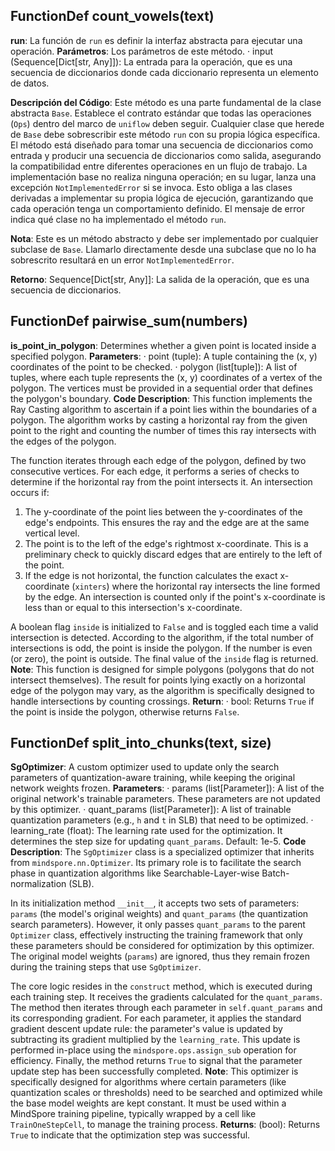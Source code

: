 ## FunctionDef count_vowels(text)
**run**: La función de `run` es definir la interfaz abstracta para ejecutar una operación.
**Parámetros**: Los parámetros de este método.
· input (Sequence[Dict[str, Any]]): La entrada para la operación, que es una secuencia de diccionarios donde cada diccionario representa un elemento de datos.

**Descripción del Código**: Este método es una parte fundamental de la clase abstracta `Base`. Establece el contrato estándar que todas las operaciones (`Ops`) dentro del marco de `uniflow` deben seguir. Cualquier clase que herede de `Base` debe sobrescribir este método `run` con su propia lógica específica. El método está diseñado para tomar una secuencia de diccionarios como entrada y producir una secuencia de diccionarios como salida, asegurando la compatibilidad entre diferentes operaciones en un flujo de trabajo. La implementación base no realiza ninguna operación; en su lugar, lanza una excepción `NotImplementedError` si se invoca. Esto obliga a las clases derivadas a implementar su propia lógica de ejecución, garantizando que cada operación tenga un comportamiento definido. El mensaje de error indica qué clase no ha implementado el método `run`.

**Nota**: Este es un método abstracto y debe ser implementado por cualquier subclase de `Base`. Llamarlo directamente desde una subclase que no lo ha sobrescrito resultará en un error `NotImplementedError`.

**Retorno**:
Sequence[Dict[str, Any]]: La salida de la operación, que es una secuencia de diccionarios.
## FunctionDef pairwise_sum(numbers)
**is_point_in_polygon**: Determines whether a given point is located inside a specified polygon.
**Parameters**:
· point (tuple): A tuple containing the (x, y) coordinates of the point to be checked.
· polygon (list[tuple]): A list of tuples, where each tuple represents the (x, y) coordinates of a vertex of the polygon. The vertices must be provided in a sequential order that defines the polygon's boundary.
**Code Description**: This function implements the Ray Casting algorithm to ascertain if a point lies within the boundaries of a polygon. The algorithm works by casting a horizontal ray from the given point to the right and counting the number of times this ray intersects with the edges of the polygon.

The function iterates through each edge of the polygon, defined by two consecutive vertices. For each edge, it performs a series of checks to determine if the horizontal ray from the point intersects it. An intersection occurs if:
1. The y-coordinate of the point lies between the y-coordinates of the edge's endpoints. This ensures the ray and the edge are at the same vertical level.
2. The point is to the left of the edge's rightmost x-coordinate. This is a preliminary check to quickly discard edges that are entirely to the left of the point.
3. If the edge is not horizontal, the function calculates the exact x-coordinate (`xinters`) where the horizontal ray intersects the line formed by the edge. An intersection is counted only if the point's x-coordinate is less than or equal to this intersection's x-coordinate.

A boolean flag `inside` is initialized to `False` and is toggled each time a valid intersection is detected. According to the algorithm, if the total number of intersections is odd, the point is inside the polygon. If the number is even (or zero), the point is outside. The final value of the `inside` flag is returned.
**Note**: This function is designed for simple polygons (polygons that do not intersect themselves). The result for points lying exactly on a horizontal edge of the polygon may vary, as the algorithm is specifically designed to handle intersections by counting crossings.
**Return**:
· bool: Returns `True` if the point is inside the polygon, otherwise returns `False`.
## FunctionDef split_into_chunks(text, size)
**SgOptimizer**: A custom optimizer used to update only the search parameters of quantization-aware training, while keeping the original network weights frozen.
**Parameters**:
· params (list[Parameter]): A list of the original network's trainable parameters. These parameters are not updated by this optimizer.
· quant_params (list[Parameter]): A list of trainable quantization parameters (e.g., `h` and `t` in SLB) that need to be optimized.
· learning_rate (float): The learning rate used for the optimization. It determines the step size for updating `quant_params`. Default: 1e-5.
**Code Description**:
The `SgOptimizer` class is a specialized optimizer that inherits from `mindspore.nn.Optimizer`. Its primary role is to facilitate the search phase in quantization algorithms like Searchable-Layer-wise Batch-normalization (SLB).

In its initialization method `__init__`, it accepts two sets of parameters: `params` (the model's original weights) and `quant_params` (the quantization search parameters). However, it only passes `quant_params` to the parent `Optimizer` class, effectively instructing the training framework that only these parameters should be considered for optimization by this optimizer. The original model weights (`params`) are ignored, thus they remain frozen during the training steps that use `SgOptimizer`.

The core logic resides in the `construct` method, which is executed during each training step. It receives the gradients calculated for the `quant_params`. The method then iterates through each parameter in `self.quant_params` and its corresponding gradient. For each parameter, it applies the standard gradient descent update rule: the parameter's value is updated by subtracting its gradient multiplied by the `learning_rate`. This update is performed in-place using the `mindspore.ops.assign_sub` operation for efficiency. Finally, the method returns `True` to signal that the parameter update step has been successfully completed.
**Note**:
This optimizer is specifically designed for algorithms where certain parameters (like quantization scales or thresholds) need to be searched and optimized while the base model weights are kept constant. It must be used within a MindSpore training pipeline, typically wrapped by a cell like `TrainOneStepCell`, to manage the training process.
**Returns**:
(bool): Returns `True` to indicate that the optimization step was successful.
